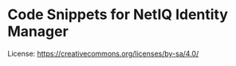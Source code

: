 # Code Snippets for NetIQ Identity Manager

License: https://creativecommons.org/licenses/by-sa/4.0/
